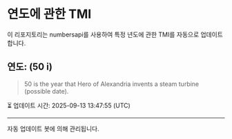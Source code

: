 
# 연도에 관한 TMI

이 리포지토리는 numbersapi를 사용하여 특정 년도에 관한 TMI를 자동으로 업데이트합니다.

## 연도: (50 i)
> 50 is the year that Hero of Alexandria invents a steam turbine (possible date).

⏳ 업데이트 시간: 2025-09-13 13:47:55 (UTC)

---
자동 업데이트 봇에 의해 관리됩니다.
